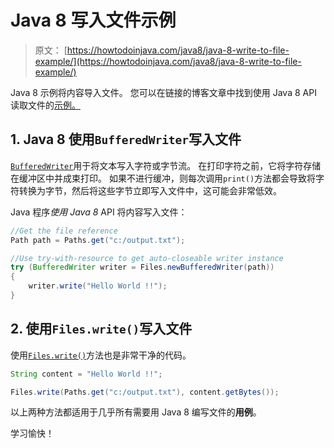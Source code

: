 # Java 8 写入文件示例

> 原文： [https://howtodoinjava.com/java8/java-8-write-to-file-example/](https://howtodoinjava.com/java8/java-8-write-to-file-example/)

Java 8 示例将内容导入文件。 您可以在链接的博客文章中找到使用 Java 8 API 读取文件的[示例。](//howtodoinjava.com/java8/read-file-line-by-line-in-java-8-streams-of-lines-example/)

## 1\. Java 8 使用`BufferedWriter`写入文件

[`BufferedWriter`](https://docs.oracle.com/javase/8/docs/api/java/io/BufferedWriter.html)用于将文本写入字符或字节流。 在打印字符之前，它将字符存储在缓冲区中并成束打印。 如果不进行缓冲，则每次调用`print()`方法都会导致将字符转换为字节，然后将这些字节立即写入文件中，这可能会非常低效。

Java 程序*使用 Java 8* API 将内容写入文件：

```java
//Get the file reference
Path path = Paths.get("c:/output.txt");

//Use try-with-resource to get auto-closeable writer instance
try (BufferedWriter writer = Files.newBufferedWriter(path)) 
{
    writer.write("Hello World !!");
}

```

## 2\. 使用`Files.write()`写入文件

使用[`Files.write()`](https://docs.oracle.com/javase/8/docs/api/java/nio/file/Files.html#write-java.nio.file.Path-byte:A-java.nio.file.OpenOption...-)方法也是非常干净的代码。

```java
String content = "Hello World !!";

Files.write(Paths.get("c:/output.txt"), content.getBytes());

```

以上两种方法都适用于几乎所有需要用 Java 8 编写文件的**用例**。

学习愉快！